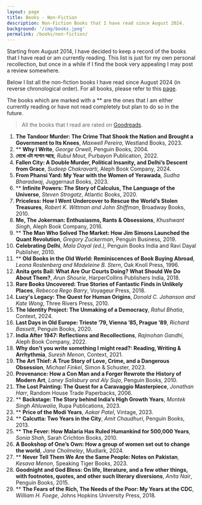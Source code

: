 ```yaml
---
layout: page
title: Books - Non-Fiction
description: Non-Fiction Books that I have read since August 2024.
background: '/img/books.jpeg'
permalink: /books/non-fiction/
---
```


Starting from August 2014, I have decided to keep a record of the books that I have read or am currently reading. This list is just for my own personal recollection, but once in a while if I find the book very appealing I may post a review somewhere.

Below I list all the non-fiction books I have read since August 2024 (in reverse chronological order). For all books, please refer to this [page](/books/). 

The books which are marked with a ** are the ones that I am either currently reading or have not read completely but plan to do so in the future.

>All the books that I read are rated on [Goodreads](https://www.goodreads.com/user/show/36494310-manjil).

1. **The Tandoor Murder: The Crime That Shook the Nation and Brought a Government to Its Knees**, *Maxwell Pereira*, Westland Books, 2023.
2. ** **Why I Write**, *George Orwell*, Penguin Books, 2004.
3. **মোৰো এটা সপোন আছে**, *Rubul Mout*, Purbayon Publication, 2022.
4. **Fallen City: A Double Murder, Political Insanity, and Delhi’s Descent from Grace**, *Sudeep Chakravarti*, Aleph Book Company, 2024.
5. **From Phansi Yard: My Year with the Women of Yerawada**, *Sudha Bharadwaj*, Juggernaut Books, 2023.
6. ** **Infinite Powers: The Story of Calculus, The Language of the Universe**, *Steven Strogatz*, Atlantic Books, 2020.
7. **Priceless: How I Went Undercover to Rescue the World’s Stolen Treasures**, *Robert K. Wittman and John Shiffman*, Broadway Books, 2010.
8. **Me, The Jokerman: Enthusiasms, Rants & Obsessions**, *Khushwant Singh*, Aleph Book Company, 2016.
9. ** **The Man Who Solved The Market: How Jim Simons Launched the Quant Revolution**, *Gregory Zuckerman*, Penguin Business, 2019.
10. **Celebrating Delhi**, *Mala Dayal (ed.)*, Penguin Books India and Ravi Dayal Publisher, 2010.
11. ** **Old Books in the Old World: Reminiscences of Book Buying Abroad**, *Leona Rostenberg and Madeleine B. Stern*, Oak Knoll Press, 1996.
12. **Anita gets Bail: What Are Our Courts Doing? What Should We Do About Them?**, *Arun Shourie*, HarperCollins Publishers India, 2018.
13. **Rare Books Uncovered: True Stories of Fantastic Finds in Unlikely Places**, *Rebecca Rego Barry*, Voyageur Press, 2018.
14. **Lucy's Legacy: The Quest for Human Origins**, *Donald C. Johanson and Kate Wong*, Three Rivers Press, 2010.
15. **The Identity Project: The Unmaking of a Democracy**, *Rahul Bhatia*, Context, 2024.
16. **Last Days in Old Europe: Trieste ’79, Vienna ’85, Prague ’89**, *Richard Bassett*, Penguin Books, 2020.
17. **India After 1947: Reflections and Recollections**, *Rajmohan Gandhi*, Aleph Book Company, 2022.
18. **Why don't you write something I might read?: Reading, Writing & Arrhythmia**, *Suresh Menon*, Context, 2021.
19. **The Art Thief: A True Story of Love, Crime, and a Dangerous Obsession**, *Michael Finkel*, Simon & Schuster, 2023.
20. **Provenance: How a Con Man and a Forger Rewrote the History of Modern Art**, *Laney Salisbury and Aly Sujo*, Penguin Books, 2010.
21. **The Lost Painting: The Quest for a Caravaggio Masterpiece**, *Jonathan Harr*, Random House Trade Paperbacks, 2006.
22. ** **Backstage: The Story behind India’s High Growth Years**, *Montek Singh Ahluwalia*, Rupa Publications, 2023.
23. ** **Price of the Modi Years**, *Aakar Patel*, Vintage, 2023.
24. ** **Calcutta: Two Years in the City**, *Amit Chaudhuri*, Penguin Books, 2013.
25. ** **The Fever: How Malaria Has Ruled Humankind for 500,000 Years**, *Sonia Shah*, Sarah Crichton Books, 2010.
26. **A Bookshop of One’s Own: How a group of women set out to change the world**, *Jane Cholmeley*, Mudlark, 2024.
27. ** **Never Tell Them We Are the Same People: Notes on Pakistan**, *Kesava Menon*, Speaking Tiger Books, 2023.
28. **Goodnight and God Bless: On life, literature, and a few other things, with footnotes, quotes, and other such literary diversions**, *Anita Nair*,  Penguin Books, 2015.
29. ** **The Fears of the Rich, The Needs of the Poor: My Years at the CDC**, *William H. Foege*, Johns Hopkins University Press, 2018.  
